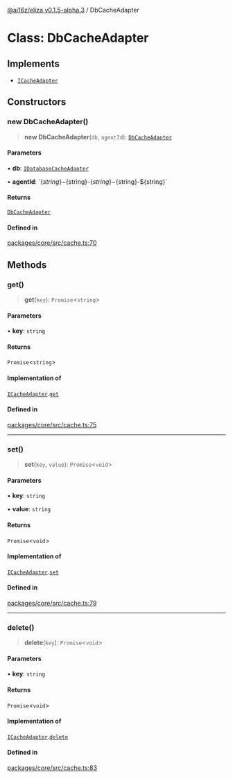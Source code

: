 [@ai16z/eliza v0.1.5-alpha.3](../index.md) / DbCacheAdapter

# Class: DbCacheAdapter

## Implements

- [`ICacheAdapter`](../interfaces/ICacheAdapter.md)

## Constructors

### new DbCacheAdapter()

> **new DbCacheAdapter**(`db`, `agentId`): [`DbCacheAdapter`](DbCacheAdapter.md)

#### Parameters

• **db**: [`IDatabaseCacheAdapter`](../interfaces/IDatabaseCacheAdapter.md)

• **agentId**: \`$\{string\}-$\{string\}-$\{string\}-$\{string\}-$\{string\}\`

#### Returns

[`DbCacheAdapter`](DbCacheAdapter.md)

#### Defined in

[packages/core/src/cache.ts:70](https://github.com/Zilliqa/ava/blob/main/packages/core/src/cache.ts#L70)

## Methods

### get()

> **get**(`key`): `Promise`\<`string`\>

#### Parameters

• **key**: `string`

#### Returns

`Promise`\<`string`\>

#### Implementation of

[`ICacheAdapter`](../interfaces/ICacheAdapter.md).[`get`](../interfaces/ICacheAdapter.md#get)

#### Defined in

[packages/core/src/cache.ts:75](https://github.com/Zilliqa/ava/blob/main/packages/core/src/cache.ts#L75)

***

### set()

> **set**(`key`, `value`): `Promise`\<`void`\>

#### Parameters

• **key**: `string`

• **value**: `string`

#### Returns

`Promise`\<`void`\>

#### Implementation of

[`ICacheAdapter`](../interfaces/ICacheAdapter.md).[`set`](../interfaces/ICacheAdapter.md#set)

#### Defined in

[packages/core/src/cache.ts:79](https://github.com/Zilliqa/ava/blob/main/packages/core/src/cache.ts#L79)

***

### delete()

> **delete**(`key`): `Promise`\<`void`\>

#### Parameters

• **key**: `string`

#### Returns

`Promise`\<`void`\>

#### Implementation of

[`ICacheAdapter`](../interfaces/ICacheAdapter.md).[`delete`](../interfaces/ICacheAdapter.md#delete)

#### Defined in

[packages/core/src/cache.ts:83](https://github.com/Zilliqa/ava/blob/main/packages/core/src/cache.ts#L83)
